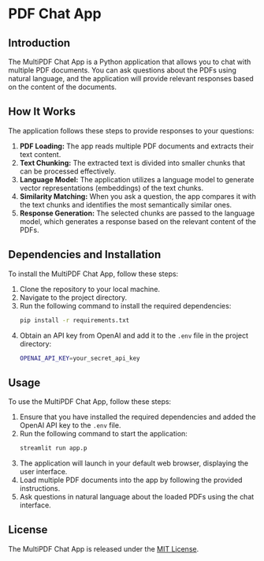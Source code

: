 # PDF Chat App

## Introduction
The MultiPDF Chat App is a Python application that allows you to chat with multiple PDF documents. You can ask questions about the PDFs using natural language, and the application will provide relevant responses based on the content of the documents.

## How It Works
The application follows these steps to provide responses to your questions:
1. **PDF Loading:** The app reads multiple PDF documents and extracts their text content.
2. **Text Chunking:** The extracted text is divided into smaller chunks that can be processed effectively.
3. **Language Model:** The application utilizes a language model to generate vector representations (embeddings) of the text chunks.
4. **Similarity Matching:** When you ask a question, the app compares it with the text chunks and identifies the most semantically similar ones.
5. **Response Generation:** The selected chunks are passed to the language model, which generates a response based on the relevant content of the PDFs.

## Dependencies and Installation
To install the MultiPDF Chat App, follow these steps:
1. Clone the repository to your local machine.
2. Navigate to the project directory.
3. Run the following command to install the required dependencies:
    ```bash
    pip install -r requirements.txt
    ```
4. Obtain an API key from OpenAI and add it to the `.env` file in the project directory:
    ```bash
    OPENAI_API_KEY=your_secret_api_key
    ```

## Usage
To use the MultiPDF Chat App, follow these steps:
1. Ensure that you have installed the required dependencies and added the OpenAI API key to the `.env` file.
2. Run the following command to start the application:
    ```bash
    streamlit run app.p
    ```
3. The application will launch in your default web browser, displaying the user interface.
4. Load multiple PDF documents into the app by following the provided instructions.
5. Ask questions in natural language about the loaded PDFs using the chat interface.

## License
The MultiPDF Chat App is released under the [MIT License](https://opensource.org/licenses/MIT).
